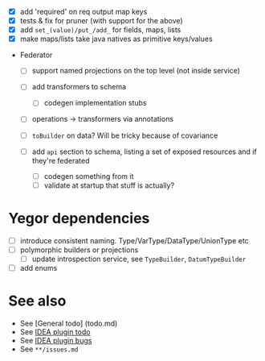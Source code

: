 - [x] add 'required' on req output map keys
- [x] tests & fix for pruner (with support for the above)
- [x] add `set_(value)/put_/add_` for fields, maps, lists
- [x] make maps/lists take java natives as primitive keys/values

- Federator
  - [ ] support named projections on the top level (not inside service)
  - [ ] add transformers to schema
    - [ ] codegen implementation stubs
  - [ ] operations -> transformers via annotations
  
  - [ ] `toBuilder` on data? Will be tricky because of covariance
  - [ ] add `api` section to schema, listing a set of exposed resources and if they're federated
    - [ ] codegen something from it
    - [ ] validate at startup that stuff is actually?
    
# Yegor dependencies
- [ ] introduce consistent naming. Type/VarType/DataType/UnionType etc
- [ ] polymorphic builders or projections
  - [ ] update introspection service, see `TypeBuilder`, `DatumTypeBuilder`
- [ ] add enums

# See also
- See [General todo] (todo.md)
- See [IDEA plugin todo](idea-plugin/todo.md)
- See [IDEA plugin bugs](idea-plugin/bugs.md)
- See `**/issues.md`
